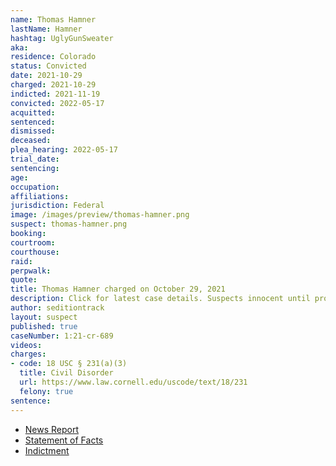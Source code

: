 ```yaml
---
name: Thomas Hamner
lastName: Hamner
hashtag: UglyGunSweater
aka:
residence: Colorado
status: Convicted
date: 2021-10-29
charged: 2021-10-29
indicted: 2021-11-19
convicted: 2022-05-17
acquitted:
sentenced:
dismissed:
deceased:
plea_hearing: 2022-05-17
trial_date:
sentencing:
age:
occupation:
affiliations:
jurisdiction: Federal
image: /images/preview/thomas-hamner.png
suspect: thomas-hamner.png
booking:
courtroom:
courthouse:
raid:
perpwalk:
quote:
title: Thomas Hamner charged on October 29, 2021
description: Click for latest case details. Suspects innocent until proven guilty.
author: seditiontrack
layout: suspect
published: true
caseNumber: 1:21-cr-689
videos:
charges:
- code: 18 USC § 231(a)(3)
  title: Civil Disorder
  url: https://www.law.cornell.edu/uscode/text/18/231
  felony: true
sentence:
---
```

- [News Report](https://www.thedenverchannel.com/news/local-news/colorado-man-charged-accused-of-fighting-with-police-at-jan-6-riot)
- [Statement of Facts](https://www.justice.gov/usao-dc/case-multi-defendant/file/1448036/download)
- [Indictment](https://www.justice.gov/usao-dc/case-multi-defendant/file/1506936/download)

